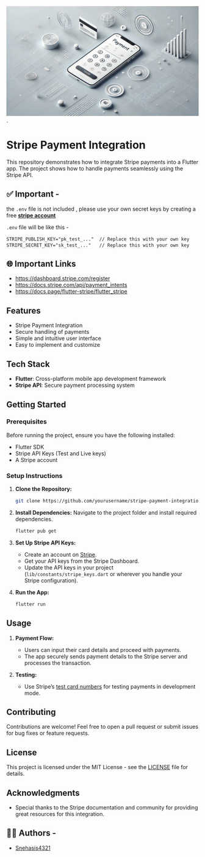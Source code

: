 ![STRIPE-PAYMENT2](https://raw.githubusercontent.com/awaisCh07/stripe_flutter/refs/heads/main/assets/image.webp).
# Stripe Payment Integration

This repository demonstrates how to integrate Stripe payments into a Flutter app. The project shows how to handle payments seamlessly using the Stripe API.

## ✅ Important -
the `.env` file is not included , please use your own secret keys by creating a free [**stripe account**](https://dashboard.stripe.com/register)

`.env` file will be like this - 
```.env
STRIPE_PUBLISH_KEY="pk_test_..."  // Replace this with your own key
STRIPE_SECRET_KEY="sk_test_..."   // Replace this with your own key
```

## 🌐 Important Links
- https://dashboard.stripe.com/register
- https://docs.stripe.com/api/payment_intents
- https://docs.page/flutter-stripe/flutter_stripe

## Features

- Stripe Payment Integration
- Secure handling of payments
- Simple and intuitive user interface
- Easy to implement and customize

## Tech Stack

- **Flutter**: Cross-platform mobile app development framework
- **Stripe API**: Secure payment processing system

## Getting Started

### Prerequisites

Before running the project, ensure you have the following installed:

- Flutter SDK
- Stripe API Keys (Test and Live keys)
- A Stripe account

### Setup Instructions

1. **Clone the Repository:**
    ```bash
    git clone https://github.com/yourusername/stripe-payment-integration.git
    ```
   
2. **Install Dependencies:**
    Navigate to the project folder and install required dependencies.
    ```bash
    flutter pub get
    ```

3. **Set Up Stripe API Keys:**
    - Create an account on [Stripe](https://stripe.com/).
    - Get your API keys from the Stripe Dashboard.
    - Update the API keys in your project (`lib/constants/stripe_keys.dart` or wherever you handle your Stripe configuration).

4. **Run the App:**
    ```bash
    flutter run
    ```

## Usage

1. **Payment Flow:**
   - Users can input their card details and proceed with payments.
   - The app securely sends payment details to the Stripe server and processes the transaction.
   
2. **Testing:**
   - Use Stripe’s [test card numbers](https://stripe.com/docs/testing) for testing payments in development mode.


## Contributing

Contributions are welcome! Feel free to open a pull request or submit issues for bug fixes or feature requests.

## License

This project is licensed under the MIT License - see the [LICENSE](LICENSE) file for details.

## Acknowledgments

- Special thanks to the Stripe documentation and community for providing great resources for this integration.


## 👩‍💻 Authors -
- [Snehasis4321](https://github.com/Snehasis4321)

